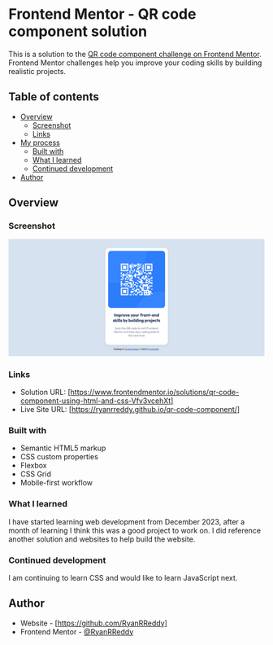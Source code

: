 # Frontend Mentor - QR code component solution

This is a solution to the [QR code component challenge on Frontend Mentor](https://www.frontendmentor.io/challenges/qr-code-component-iux_sIO_H). Frontend Mentor challenges help you improve your coding skills by building realistic projects. 

## Table of contents

- [Overview](#overview)
  - [Screenshot](#screenshot)
  - [Links](#links)
- [My process](#my-process)
  - [Built with](#built-with)
  - [What I learned](#what-i-learned)
  - [Continued development](#continued-development)
- [Author](#author)

## Overview

### Screenshot

![](images/screenshot.png)

### Links

- Solution URL: [https://www.frontendmentor.io/solutions/qr-code-component-using-html-and-css-Vfv3vcehXt]
- Live Site URL: [https://ryanrreddy.github.io/qr-code-component/]

### Built with

- Semantic HTML5 markup
- CSS custom properties
- Flexbox
- CSS Grid
- Mobile-first workflow

### What I learned

I have started learning web development from December 2023, after a month of learning I think this was a good project to work on. I did reference another solution and websites to help build the website.

### Continued development

I am continuing to learn CSS and would like to learn JavaScript next.  

## Author

- Website - [https://github.com/RyanRReddy]
- Frontend Mentor - [@RyanRReddy](https://www.frontendmentor.io/profile/RyanRReddy)